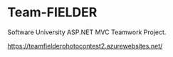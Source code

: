 # Team-FIELDER
Software University ASP.NET MVC Teamwork Project.

https://teamfielderphotocontest2.azurewebsites.net/
